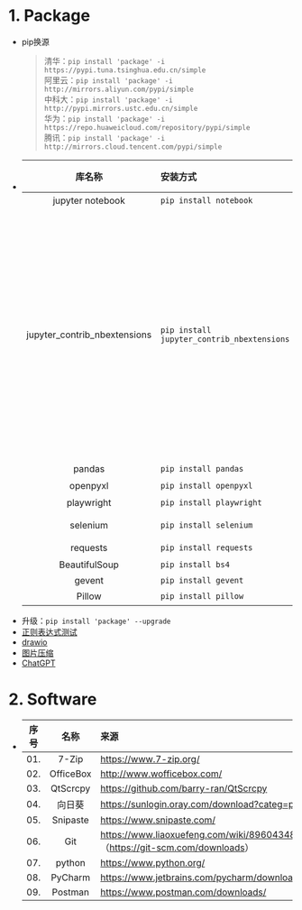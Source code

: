 # 1. Package
- pip换源
    > 清华：`pip install 'package' -i https://pypi.tuna.tsinghua.edu.cn/simple`  
    > 阿里云：`pip install 'package' -i http://mirrors.aliyun.com/pypi/simple`  
    > 中科大：`pip install 'package' -i http://pypi.mirrors.ustc.edu.cn/simple`  
    > 华为：`pip install 'package' -i https://repo.huaweicloud.com/repository/pypi/simple`  
    > 腾讯：`pip install 'package' -i http://mirrors.cloud.tencent.com/pypi/simple`
- |库名称|安装方式|备注|当前版本|
  |:-:|:-|:-|:-:|
  |jupyter notebook|`pip install notebook`|[官网](http://jupyter.org/install)|6.5.4|
  |jupyter_contrib_nbextensions|`pip install jupyter_contrib_nbextensions`|`jupyter contrib nbextension install --user` -> `Hinterland`、`Highlight selected word`、`AddBefore`、`AutoSaveTime`、`Go to Current Running Cells`<br><br>`pip install jupyterthemes` -> `!jt -h` -> `!jt -t chesterish -f roboto -fs 11 -ofs 10 -T -N -kl`<br><br>[官网](https://numpy.org/install/)|0.7.0|
  |pandas|`pip install pandas`|[官网](https://pandas.pydata.org/getting_started.html)|2.0.1|
  |openpyxl|`pip install openpyxl`|[官网](https://openpyxl.readthedocs.io/en/stable/tutorial.html)|3.1.2|
  |playwright|`pip install playwright`|[官网](https://playwright.dev/python/docs/intro)|1.33.0|
  |selenium|`pip install selenium`|[官网](https://www.selenium.dev/zh-cn/documentation/webdriver/getting_started/)<br>[chromedriver](http://chromedriver.storage.googleapis.com/index.html)|4.9.0|
  |requests|`pip install requests`|[廖雪峰](https://www.liaoxuefeng.com/wiki/1016959663602400/1183249464292448)|2.29.0|
  |BeautifulSoup|`pip install bs4`|[b站教程](https://www.bilibili.com/video/BV1bL4y1V7q1?p=29)|0.0.1|
  |gevent|`pip install gevent`|[csdn](https://blog.csdn.net/qq_45476428/article/details/108782593)|22.10.2|
  |Pillow|`pip install pillow`|[官网](https://pillow.readthedocs.io/en/latest/)|9.5.0|
- 升级：`pip install 'package' --upgrade`
- [正则表达式测试](https://www.whatsmyip.org/regular-expression-tester/)
- [drawio](https://app.diagrams.net/)
- [图片压缩](https://docsmall.com/image-compress)
- [ChatGPT](https://chat.openai.com/chat)

# 2. Software
- |序号|名称|来源|
  |:-:|:-:|:-|
  |01.|7-Zip|<https://www.7-zip.org/>|
  |02.|OfficeBox|<http://www.wofficebox.com/>|
  |03.|QtScrcpy|<https://github.com/barry-ran/QtScrcpy>|
  |04.|向日葵|<https://sunlogin.oray.com/download?categ=personal>|
  |05.|Snipaste|<https://www.snipaste.com/>|
  |06.|Git|<https://www.liaoxuefeng.com/wiki/896043488029600><br>（<https://git-scm.com/downloads>）|
  |07.|python|<https://www.python.org/>|
  |08.|PyCharm|<https://www.jetbrains.com/pycharm/download/#section=windows>|
  |09.|Postman|<https://www.postman.com/downloads/>|